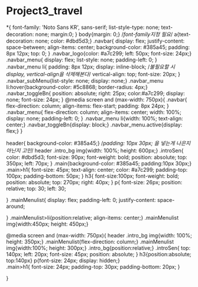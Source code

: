 # Project3_travel

*{
    font-family: 'Noto Sans KR', sans-serif;
    list-style-type: none;
    text-decoration: none;
    margin:0;
}
body{margin: 0;}    /*font-family지정 필요*/
a{text-decoration: none; color: #dbd5d3;}
.navbar{
    display: flex;
    justify-content: space-between;
    align-items: center;
    background-color: #385a45;
    padding: 8px 12px;
    top: 0; 
}
.navbar_logo{color: #a7c299; left: 50px; font-size: 24px;}
.navbar_menu{
    display: flex;
    list-style: none;
    padding-left: 0;
}
.navbar_menu li{
    padding: 8px 12px;
    display: inline-block;  /*불필요할 시 display, vertical-align을 삭제해본다*/
    vertical-align: top;
    font-size: 20px;
}
.navbar_subMenu{list-style: none; display: none;}
.navbar_menu li:hover{background-color: #5c8868; border-radius: 4px;}
.navbar_toggleBn{
    position: absolute;
    right: 25px;
    color:#a7c299;
    display: none;
    font-size: 24px;
}
@media screen and (max-width: 750px){
    .navbar{
        flex-direction: column;
        align-items: flex-start;
        padding: 8px 24px;
    }
    .navbar_menu{
        flex-direction: column;
        align-items: center;
        width: 100%;
        display: none;
        padding-left: 0;
    }
    .navbar_menu li{width: 100%; text-align: center;}
    .navbar_toggleBn{display: block;}
    .navbar_menu.active{display: flex;}
}

header{ background-color: #385a45;}  /*padding: 10px 30px; 을 넣는게 나은지 아닌지 고민*/
header .intro_bg img{width: 100%; height: 600px;}
.introSen{ 
    color: #dbd5d3; 
    font-size: 90px; 
    font-weight: bold;
    position: absolute;
    top: 350px;
    left: 70px;
}
.main{background-color: #385a45; padding:10px 30px;}
.main>h1{
    font-size: 45px;
    text-align: center; 
    color: #a7c299;
    padding-top: 100px;
    padding-bottom: 50px;
}
h3{
    font-size:100px; 
    font-weight: bold; 
    position: absolute; 
    top: 270px;
    right: 40px;
}
p{
    font-size: 26px; 
    position: relative; 
    top: 30; 
    left: 30;



}
.mainMenulist{
    display: flex; 
    padding-left: 0;
    justify-content: space-around;

}
.mainMenulist>li{position:relative; align-items: center;}
.mainMenulist img{width:450px; height: 450px;}




@media screen and (max-width: 750px){
    header .intro_bg img{width: 100%; height: 350px;}
    .mainMenulist{flex-direction: column;}
    .mainMenulist img{width:100%; height: 300px;}
    .intro_bg{position:relative;}
    .introSen{
        top: 140px; 
        left: 20px;
        font-size: 45px;
        position: absolute;
    }
    h3{position:absolute; top:140px}
    p{font-size: 24px; display: hidden;}  
    .main>h1{
        font-size: 24px;
        padding-top: 30px;
        padding-bottom: 20px;
    }
    
}


